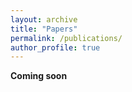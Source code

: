 ```yaml
---
layout: archive
title: "Papers"
permalink: /publications/
author_profile: true
---
```


**Coming soon**
